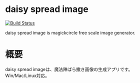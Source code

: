daisy spread image
====

[![Build Status](https://travis-ci.org/MichinariNukazawa/daisy_spread_image.svg?branch=master)](https://travis-ci.org/MichinariNukazawa/daisy_spread_image)  

daisy spread image is magickcircle free scale image generator.  

# 概要
daisy spread imageは、魔法陣ばら撒き画像の生成アプリです。  
Win/Mac/Linux対応。  


